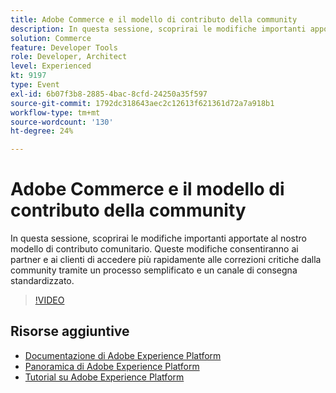 ```yaml
---
title: Adobe Commerce e il modello di contributo della community
description: In questa sessione, scoprirai le modifiche importanti apportate al nostro modello di contributo comunitario. Queste modifiche consentiranno ai partner e ai clienti di accedere più rapidamente alle correzioni critiche dalla community tramite un processo semplificato e un canale di consegna standardizzato.
solution: Commerce
feature: Developer Tools
role: Developer, Architect
level: Experienced
kt: 9197
type: Event
exl-id: 6b07f3b8-2885-4bac-8cfd-24250a35f597
source-git-commit: 1792dc318643aec2c12613f621361d72a7a918b1
workflow-type: tm+mt
source-wordcount: '130'
ht-degree: 24%

---
```


# Adobe Commerce e il modello di contributo della community

In questa sessione, scoprirai le modifiche importanti apportate al nostro modello di contributo comunitario. Queste modifiche consentiranno ai partner e ai clienti di accedere più rapidamente alle correzioni critiche dalla community tramite un processo semplificato e un canale di consegna standardizzato.

>[!VIDEO](https://video.tv.adobe.com/v/337766/?quality=12&learn=on&hidetitle=true)

## Risorse aggiuntive

- [Documentazione di Adobe Experience Platform](https://experienceleague.adobe.com/docs/experience-platform.html?lang=it)
- [Panoramica di Adobe Experience Platform](https://experienceleague.adobe.com/docs/experience-platform/landing/home.html?lang=it)
- [Tutorial su Adobe Experience Platform](https://experienceleague.adobe.com/docs/platform-learn/tutorials/overview.html?lang=it)
